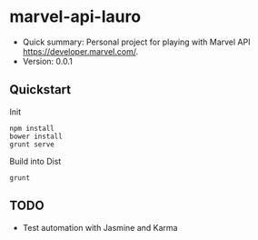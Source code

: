 # marvel-api-lauro #

* Quick summary: Personal project for playing with Marvel API <https://developer.marvel.com/>.
* Version: 0.0.1

## Quickstart ##

Init
```
npm install
bower install
grunt serve
```

Build into Dist
```
grunt
```

## TODO ##
- Test automation with Jasmine and Karma